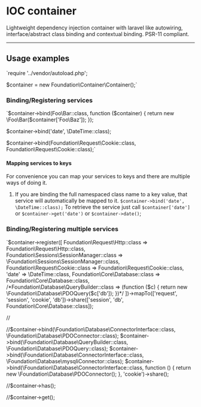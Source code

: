# IOC container
Lightweight dependency injection container with laravel like autowiring, interface/abstract class binding and contextual binding. PSR-11 compliant.

*************

## Usage examples

`require '../vendor/autoload.php';

$container = new Foundation\Container\Container();`

### Binding/Registering services

`$container->bind(Foo\Bar::class, function ($container) { 
   return new \Foo\Bar($container['Foo\Baz']);
});

$container->bind('date', \DateTime::class);

$container->bind(Foundation\Request\Cookie::class, Foundation\Request\Cookie::class);`

#### Mapping services to keys
For convenience you can map your services to keys and there are multiple ways of doing it.

1. If you are binding the full namespaced class name to a key value, that service will automatically be mapped to it.
`$container->bind('date', \DateTime::class);`
To retrieve the service just call
`$container['date']` or `$container->get('date')` or `$container->date()`;

### Binding/Registering multiple services

 
`$container->register([
    Foundation\Request\Http::class => Foundation\Request\Http::class,
    Foundation\Sessions\SessionManager::class => \Foundation\Sessions\SessionManager::class,
    Foundation\Request\Cookie::class => Foundation\Request\Cookie::class,
    'date' => \DateTime::class,
    Foundation\Core\Database::class => Foundation\Core\Database::class,
    /*Foundation\Database\QueryBuilder::class => (function ($c) {
        return new \Foundation\Database\PDOQuery($c['db']);
    })*/
])->mapTo(['request', 'session', 'cookie', 'db'])->share(['session', 'db', Foundation\Core\Database::class]);

//



//$container->bind(\Foundation\Database\ConnectorInterface::class, \Foundation\Database\PDOConnector::class);
$container->bind(\Foundation\Database\QueryBuilder::class, \Foundation\Database\PDOQuery::class);
$container->bind(\Foundation\Database\ConnectorInterface::class, \Foundation\Database\mysqliConnector::class);
$container->bind(\Foundation\Database\ConnectorInterface::class, function () {
    return new \Foundation\Database\PDOConnector();
}, 'cookie')->share();

//$container->has();

//$container->get();

